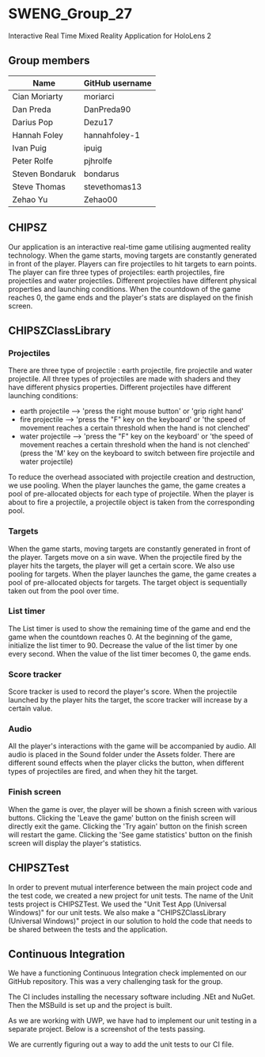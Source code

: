 # SWENG_Group_27
Interactive Real Time Mixed Reality Application for HoloLens 2 

## Group members
| Name            | GitHub username |
|-----------------|-----------------|
| Cian Moriarty   | moriarci        |
| Dan Preda       | DanPreda90      |
| Darius Pop      | Dezu17          |
| Hannah Foley    | hannahfoley-1   |
| Ivan Puig       | ipuig           |
| Peter Rolfe     | pjhrolfe        |
| Steven Bondaruk | bondarus        |
| Steve Thomas    | stevethomas13   |
| Zehao Yu        | Zehao00         |

## CHIPSZ
Our application is an interactive real-time game utilising augmented reality technology. When the game starts, moving 
targets are constantly generated in front of the player. Players can fire projectiles to hit targets to earn points. 
The player can fire three types of projectiles: earth projectiles, fire projectiles and water projectiles. Different 
projectiles have different physical properties and launching conditions. When the countdown of the game reaches 0, the 
game ends and the player's stats are displayed on the finish screen.

## CHIPSZClassLibrary

### Projectiles
There are three type of projectile : earth projectile, fire projectile and water projectile. All three types of projectiles 
are made with shaders and they have different physics properties. Different projectiles have different launching conditions:

- earth projectile --> 'press the right mouse button' or 'grip right hand'
- fire projectile --> 'press the "F" key on the keyboard' or 'the speed of movement reaches a certain threshold when the hand is not clenched'
- water projectile --> 'press the "F" key on the keyboard' or 'the speed of movement reaches a certain threshold when the hand is not clenched'
(press the 'M' key on the keyboard to switch between fire projectile and water projectile)

To reduce the overhead associated with projectile creation and destruction, we use pooling. When the player launches the 
game, the game creates a pool of pre-allocated objects for each type of projectile. When the player is about to fire a 
projectile, a projectile object is taken from the corresponding pool.

### Targets
When the game starts, moving targets are constantly generated in front of the player. Targets move on a sin wave. When the 
projectile fired by the player hits the targets, the player will get a certain score. We also use pooling for targets. When 
the player launches the game, the game creates a pool of pre-allocated objects for targets. The target object is sequentially 
taken out from the pool over time.

### List timer
The List timer is used to show the remaining time of the game and end the game when the countdown reaches 0. At the beginning 
of the game, initialize the list timer to 90. Decrease the value of the list timer by one every second. When the value of the 
list timer becomes 0, the game ends.

### Score tracker
Score tracker is used to record the player's score. When the projectile launched by the player hits the target, the score tracker 
will increase by a certain value. 

### Audio
All the player's interactions with the game will be accompanied by audio. All audio is placed in the Sound folder under the Assets 
folder. There are different sound effects when the player clicks the button, when different types of projectiles are fired, and 
when they hit the target.

### Finish screen
When the game is over, the player will be shown a finish screen with various buttons. Clicking the 'Leave the game' button on the 
finish screen will directly exit the game. Clicking the 'Try again' button on the finish screen will restart the game. Clicking the 
'See game statistics' button on the finish screen will display the player's statistics.

## CHIPSZTest
In order to prevent mutual interference between the main project code and the test code, we created a new project for unit tests. The 
name of the Unit tests project is CHIPSZTest. We used the "Unit Test App (Universal Windows)" for our unit tests. We also make a 
"CHIPSZClassLibrary (Universal Windows)" project in our solution to hold the code that needs to be shared between the tests and the application.

## Continuous Integration
We have a functioning Continuous Integration check implemented on our GitHub repository. This was a very challenging task for the group. 

The CI includes installing the necessary software including .NEt and NuGet. Then the MSBuild is set up and the project is built. 

As we are working with UWP, we have had to implement our unit testing in a separate project. Below is a screenshot of the tests passing. 

We are currently figuring out a way to add the unit tests to our CI file. 

